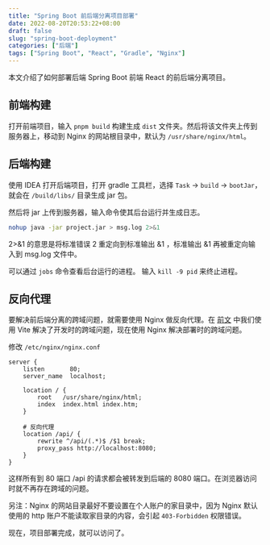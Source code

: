 ```yaml
---
title: "Spring Boot 前后端分离项目部署"
date: 2022-08-20T20:53:22+08:00
draft: false
slug: "spring-boot-deployment"
categories: ["后端"]
tags: ["Spring Boot", "React", "Gradle", "Nginx"]
---
```


本文介绍了如何部署后端 Spring Boot 前端 React 的前后端分离项目。

<!--more-->

## 前端构建

打开前端项目，输入 `pnpm build` 构建生成 `dist` 文件夹。然后将该文件夹上传到服务器上，移动到 Nginx 的网站根目录中，默认为 `/usr/share/nginx/html`。

## 后端构建

使用 IDEA 打开后端项目，打开 gradle 工具栏，选择 `Task` -> `build` -> `bootJar`，就会在 `/build/libs/` 目录生成 jar 包。

然后将 jar 上传到服务器，输入命令使其后台运行并生成日志。

```bash
nohup java -jar project.jar > msg.log 2>&1
```

2>&1 的意思是将标准错误 2 重定向到标准输出 &1 ，标准输出 &1 再被重定向输入到 msg.log 文件中。

可以通过 `jobs` 命令查看后台运行的进程。 输入 `kill -9 pid` 来终止进程。

## 反向代理

要解决前后端分离的跨域问题，就需要使用 Nginx 做反向代理。在 [前文](https://www.yuweihung.com/posts/2022/vite-spring-cross-origin/) 中我们使用 Vite 解决了开发时的跨域问题，现在使用 Nginx 解决部署时的跨域问题。

修改 `/etc/nginx/nginx.conf`

```
server {
    listen       80;
    server_name  localhost;

    location / {
        root   /usr/share/nginx/html;
        index  index.html index.htm;
    }

    # 反向代理
    location /api/ {
        rewrite ^/api/(.*)$ /$1 break;
        proxy_pass http://localhost:8080;
    }
}
```

这样所有到 80 端口 /api 的请求都会被转发到后端的 8080 端口。在浏览器访问时就不再存在跨域的问题。

另注：Nginx 的网站目录最好不要设置在个人账户的家目录中，因为 Nginx 默认使用的 http 账户不能读取家目录的内容，会引起 `403-Forbidden` 权限错误。

现在，项目部署完成，就可以访问了。
